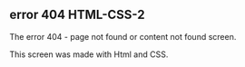 ## error 404 HTML-CSS-2

The error 404 - page not found or content not found screen.

This screen was made with Html and CSS.